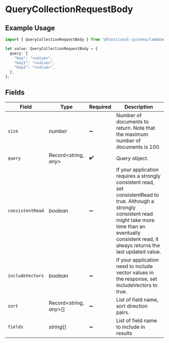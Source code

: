 # QueryCollectionRequestBody

## Example Usage

```typescript
import { QueryCollectionRequestBody } from "@functional-systems/lambdadb/models/operations";

let value: QueryCollectionRequestBody = {
  query: {
    "key": "<value>",
    "key1": "<value>",
    "key2": "<value>",
  },
};
```

## Fields

| Field                                                                                                                                                                                                                       | Type                                                                                                                                                                                                                        | Required                                                                                                                                                                                                                    | Description                                                                                                                                                                                                                 |
| --------------------------------------------------------------------------------------------------------------------------------------------------------------------------------------------------------------------------- | --------------------------------------------------------------------------------------------------------------------------------------------------------------------------------------------------------------------------- | --------------------------------------------------------------------------------------------------------------------------------------------------------------------------------------------------------------------------- | --------------------------------------------------------------------------------------------------------------------------------------------------------------------------------------------------------------------------- |
| `size`                                                                                                                                                                                                                      | *number*                                                                                                                                                                                                                    | :heavy_minus_sign:                                                                                                                                                                                                          | Number of documents to return. Note that the maximum number of documents is 100.                                                                                                                                            |
| `query`                                                                                                                                                                                                                     | Record<string, *any*>                                                                                                                                                                                                       | :heavy_check_mark:                                                                                                                                                                                                          | Query object.                                                                                                                                                                                                               |
| `consistentRead`                                                                                                                                                                                                            | *boolean*                                                                                                                                                                                                                   | :heavy_minus_sign:                                                                                                                                                                                                          | If your application requires a strongly consistent read, set consistentRead to true. Although a strongly consistent read might take more time than an eventually consistent read, it always returns the last updated value. |
| `includeVectors`                                                                                                                                                                                                            | *boolean*                                                                                                                                                                                                                   | :heavy_minus_sign:                                                                                                                                                                                                          | If your application need to include vector values in the response, set includeVectors to true.                                                                                                                              |
| `sort`                                                                                                                                                                                                                      | Record<string, *any*>[]                                                                                                                                                                                                     | :heavy_minus_sign:                                                                                                                                                                                                          | List of field name, sort direction pairs.                                                                                                                                                                                   |
| `fields`                                                                                                                                                                                                                    | *string*[]                                                                                                                                                                                                                  | :heavy_minus_sign:                                                                                                                                                                                                          | List of field name to include in results                                                                                                                                                                                    |